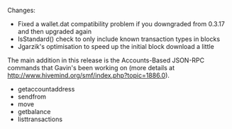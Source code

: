 Changes:
* Fixed a wallet.dat compatibility problem if you downgraded from 0.3.17 and then upgraded again
* IsStandard() check to only include known transaction types in blocks
* Jgarzik's optimisation to speed up the initial block download a little

The main addition in this release is the Accounts-Based JSON-RPC commands that Gavin's been working on (more details at http://www.hivemind.org/smf/index.php?topic=1886.0).  
* getaccountaddress
* sendfrom
* move
* getbalance
* listtransactions

